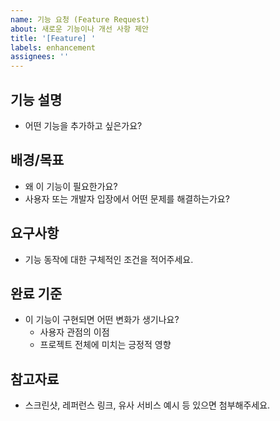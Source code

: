 ```yaml
---
name: 기능 요청 (Feature Request)
about: 새로운 기능이나 개선 사항 제안
title: '[Feature] '
labels: enhancement
assignees: ''
---
```


## 기능 설명

- 어떤 기능을 추가하고 싶은가요?

## 배경/목표

- 왜 이 기능이 필요한가요?
- 사용자 또는 개발자 입장에서 어떤 문제를 해결하는가요?

## 요구사항

- 기능 동작에 대한 구체적인 조건을 적어주세요.

## 완료 기준

- 이 기능이 구현되면 어떤 변화가 생기나요?
  - 사용자 관점의 이점
  - 프로젝트 전체에 미치는 긍정적 영향

## 참고자료

- 스크린샷, 레퍼런스 링크, 유사 서비스 예시 등 있으면 첨부해주세요.
